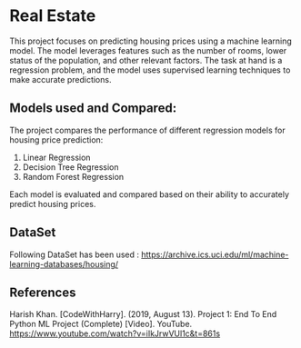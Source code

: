 # Real Estate

This project focuses on predicting housing prices using a machine learning model. The model leverages features such as the number of rooms, lower status of the population, and other relevant factors. The task at hand is a regression problem, and the model uses supervised learning techniques to make accurate predictions.

## Models used and Compared:
The project compares the performance of different regression models for housing price prediction:

1. Linear Regression
2. Decision Tree Regression
3. Random Forest Regression

Each model is evaluated and compared based on their ability to accurately predict housing prices.

## DataSet 

Following DataSet has been used : https://archive.ics.uci.edu/ml/machine-learning-databases/housing/

## References
Harish Khan. [CodeWithHarry]. (2019, August 13). Project 1: End To End Python ML Project (Complete) [Video]. YouTube. https://www.youtube.com/watch?v=iIkJrwVUl1c&t=861s
